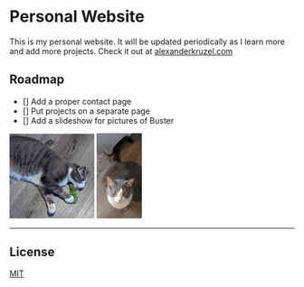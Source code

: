 # Personal Website

This is my personal website. It will be updated periodically as I learn more and add more projects. Check it out at [alexanderkruzel.com](https://www.alexanderkruzel.com)

## Roadmap
- [] Add a proper contact page
- [] Put projects on a separate page
- [] Add a slideshow for pictures of Buster
<img src="media/buster1.jpg" width="150">
<img src="media/buster2.jpg" width="80">

---

## License
[MIT](https://choosealicense.com/licenses/mit/)